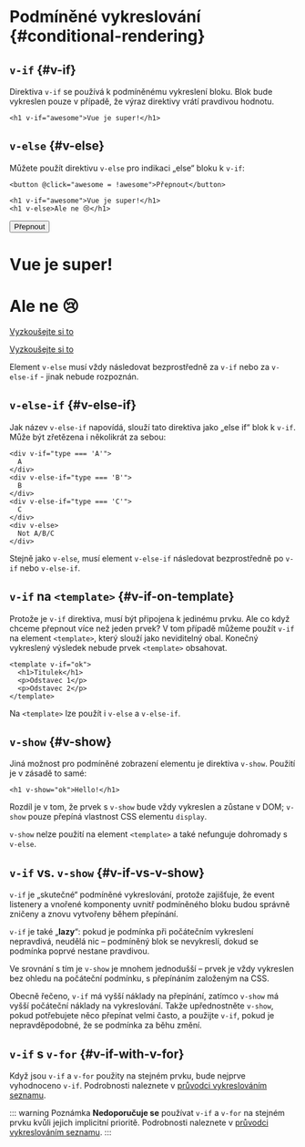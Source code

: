 # Podmíněné vykreslování {#conditional-rendering}

<div class="options-api">
  <VueSchoolLink href="https://vueschool.io/lessons/conditional-rendering-in-vue-3" title="Lekce o podmíněném vykreslování ve Vue.js zdarma"/>
</div>

<div class="composition-api">
  <VueSchoolLink href="https://vueschool.io/lessons/vue-fundamentals-capi-conditionals-in-vue" title="Lekce o podmíněném vykreslování ve Vue.js zdarma"/>
</div>

<script setup>
import { ref } from 'vue'
const awesome = ref(true)
</script>

## `v-if` {#v-if}

Direktiva `v-if` se používá k podmíněnému vykreslení bloku. Blok bude vykreslen pouze v případě, že výraz direktivy vrátí pravdivou hodnotu.

```vue-html
<h1 v-if="awesome">Vue je super!</h1>
```

## `v-else` {#v-else}

Můžete použít direktivu `v-else` pro indikaci „else“ bloku k `v-if`:

```vue-html
<button @click="awesome = !awesome">Přepnout</button>

<h1 v-if="awesome">Vue je super!</h1>
<h1 v-else>Ale ne 😢</h1>
```

<div class="demo">
  <button @click="awesome = !awesome">Přepnout</button>
  <h1 v-if="awesome">Vue je super!</h1>
  <h1 v-else>Ale ne 😢</h1>
</div>

<div class="composition-api">

[Vyzkoušejte si to](https://play.vuejs.org/#eNpFjkEOgjAQRa8ydIMulLA1hegJ3LnqBskAjdA27RQXhHu4M/GEHsEiKLv5mfdf/sBOxux7j+zAuCutNAQOyZtcKNkZbQkGsFjBCJXVHcQBjYUSqtTKERR3dLpDyCZmQ9bjViiezKKgCIGwM21BGBIAv3oireBYtrK8ZYKtgmg5BctJ13WLPJnhr0YQb1Lod7JaS4G8eATpfjMinjTphC8wtg7zcwNKw/v5eC1fnvwnsfEDwaha7w==)

</div>
<div class="options-api">

[Vyzkoušejte si to](https://play.vuejs.org/#eNpFjj0OwjAMha9iMsEAFWuVVnACNqYsoXV/RJpEqVOQqt6DDYkTcgRSWoplWX7y56fXs6O1u84jixlvM1dbSoXGuzWOIMdCekXQCw2QS5LrzbQLckje6VEJglDyhq1pMAZyHidkGG9hhObRYh0EYWOVJAwKgF88kdFwyFSdXRPBZidIYDWvgqVkylIhjyb4ayOIV3votnXxfwrk2SPU7S/PikfVfsRnGFWL6akCbeD9fLzmK4+WSGz4AA5dYQY=)

</div>

Element `v-else` musí vždy následovat bezprostředně za `v-if` nebo za `v-else-if` -&nbsp;jinak nebude rozpoznán.

## `v-else-if` {#v-else-if}

Jak název `v-else-if` napovídá, slouží tato direktiva jako „else if“ blok k `v-if`. Může být zřetězena i několikrát za sebou:

```vue-html
<div v-if="type === 'A'">
  A
</div>
<div v-else-if="type === 'B'">
  B
</div>
<div v-else-if="type === 'C'">
  C
</div>
<div v-else>
  Not A/B/C
</div>
```

Stejně jako `v-else`, musí element `v-else-if` následovat bezprostředně po `v-if` nebo `v-else-if`.

## `v-if` na `<template>` {#v-if-on-template}

Protože je `v-if` direktiva, musí být připojena k jedinému prvku. Ale co když chceme přepnout více než jeden prvek? V tom případě můžeme použít `v-if` na element `<template>`, který slouží jako neviditelný obal. Konečný vykreslený výsledek nebude prvek `<template>` obsahovat.

```vue-html
<template v-if="ok">
  <h1>Titulek</h1>
  <p>Odstavec 1</p>
  <p>Odstavec 2</p>
</template>
```

Na `<template>` lze použít i `v-else` a `v-else-if`.

## `v-show` {#v-show}

Jiná možnost pro podmíněné zobrazení elementu je direktiva `v-show`. Použití je v&nbsp;zásadě to samé:

```vue-html
<h1 v-show="ok">Hello!</h1>
```

Rozdíl je v tom, že prvek s `v-show` bude vždy vykreslen a zůstane v DOM; `v-show` pouze přepíná vlastnost CSS elementu `display`.

`v-show` nelze použití na element `<template>` a také nefunguje dohromady s `v-else`.

## `v-if` vs. `v-show` {#v-if-vs-v-show}

`v-if` je „skutečné“ podmíněné vykreslování, protože zajišťuje, že event listenery a&nbsp;vnořené komponenty uvnitř podmíněného bloku budou správně zničeny a znovu vytvořeny během přepínání.

`v-if` je také „**lazy**“: pokud je podmínka při počátečním vykreslení nepravdivá, neudělá nic – podmíněný blok se nevykreslí, dokud se podmínka poprvé nestane pravdivou.

Ve srovnání s tím je `v-show` je mnohem jednodušší – prvek je vždy vykreslen bez ohledu na počáteční podmínku, s přepínáním založeným na CSS.

Obecně řečeno, `v-if` má vyšší náklady na přepínání, zatímco `v-show` má vyšší počáteční náklady na vykreslování. Takže upřednostněte `v-show`, pokud potřebujete něco přepínat velmi často, a použijte `v-if`, pokud je nepravděpodobné, že se podmínka za běhu změní.

## `v-if` s `v-for` {#v-if-with-v-for}

Když jsou `v-if` a `v-for` použity na stejném prvku, bude nejprve vyhodnoceno `v-if`. Podrobnosti naleznete v [průvodci vykreslováním seznamu](list#v-for-with-v-if).

::: warning Poznámka
**Nedoporučuje se** používat `v-if` a `v-for` na stejném prvku kvůli jejich implicitní prioritě. Podrobnosti naleznete v [průvodci vykreslováním seznamu](list#v-for-with-v-if).
:::

